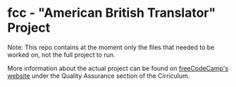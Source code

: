 # fcc - "American British Translator" Project
Note: This repo contains at the moment only the files that needed to be worked on, not the full project to run.

More information about the actual project can be found on [freeCodeCamp's website](https://www.freecodecamp.org) under the Quality Assurance section of the Cirriculum.
